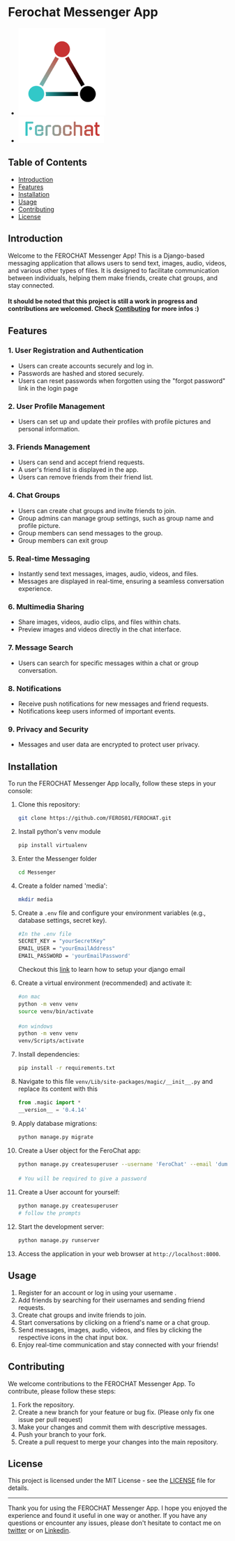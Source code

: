 # Ferochat Messenger App

- <img src="static/messenger/images/ferochat_logo3.png" width="200" height="200">
- <img src="static/messenger/images/ferochat1.png" height="60">

## Table of Contents
- [Introduction](#introduction)
- [Features](#features)
- [Installation](#installation)
- [Usage](#usage)
- [Contributing](#contributing)
- [License](#license)

## Introduction
<a name="introduction"></a>
Welcome to the FEROCHAT Messenger App! This is a Django-based messaging application that allows users to send text, images, audio, videos, and various other types of files. It is designed to facilitate communication between individuals, helping them make friends, create chat groups, and stay connected.
#### It should be noted that this project is still a work in progress and contributions are welcomed. Check [Contibuting](#contributing) for more infos :)

## Features
<a name="features"></a>
### 1. User Registration and Authentication

- Users can create accounts securely and log in.
- Passwords are hashed and stored securely.
- Users can reset passwords when forgotten using the "forgot password" link in the login page

### 2. User Profile Management

- Users can set up and update their profiles with profile pictures and personal information.

### 3. Friends Management

- Users can send and accept friend requests.
- A user's friend list is displayed in the app.
- Users can remove friends from their friend list.

### 4. Chat Groups

- Users can create chat groups and invite friends to join.
- Group admins can manage group settings, such as group name and profile picture.
- Group members can send messages to the group.
- Group members can exit group

### 5. Real-time Messaging

- Instantly send text messages, images, audio, videos, and files.
- Messages are displayed in real-time, ensuring a seamless conversation experience.

### 6. Multimedia Sharing

- Share images, videos, audio clips, and files within chats.
- Preview images and videos directly in the chat interface.

### 7. Message Search

- Users can search for specific messages within a chat or group conversation.

### 8. Notifications

- Receive push notifications for new messages and friend requests.
- Notifications keep users informed of important events.

### 9. Privacy and Security

- Messages and user data are encrypted to protect user privacy.

## Installation
<a name="installation"></a>

To run the FEROCHAT Messenger App locally, follow these steps in your console:

1. Clone this repository:

   ```bash
   git clone https://github.com/FEROS01/FEROCHAT.git
   ```

2. Install python's venv module

   ```bash
   pip install virtualenv
   ```

3. Enter the Messenger folder

   ```bash
   cd Messenger
   ```

4. Create a folder named 'media':

      ```bash
      mkdir media
      ```

5. Create a `.env` file and configure your environment variables (e.g., database settings, secret key).
   ```bash
   #In the .env file
   SECRET_KEY = "yourSecretKey"
   EMAIL_USER = "yourEmailAddress"
   EMAIL_PASSWORD = 'yourEmailPassword'
   ```
   Checkout this [link](https://dev.to/earthcomfy/django-reset-password-3k0l#set-up-sending-email-in-django) to learn how to setup your django email

6. Create a virtual environment (recommended) and activate it:

   ```bash
   #on mac
   python -m venv venv
   source venv/bin/activate
   
   #on windows
   python -m venv venv
   venv/Scripts/activate
   ```

7. Install dependencies:

   ```bash
   pip install -r requirements.txt
   ```
8. Navigate to this file `venv/Lib/site-packages/magic/__init__.py` and replace its content with this

   ```py
   from .magic import *
   __version__ = '0.4.14'
   ```

8. Apply database migrations:

   ```bash
   python manage.py migrate
   ```

9. Create a User object for the FeroChat app:

   ```bash
   python manage.py createsuperuser --username 'FeroChat' --email 'dummyEmailAddress'

   # You will be required to give a password
   ```

10. Create a User account for yourself:

      ```bash
      python manage.py createsuperuser
      # follow the prompts
      ```


11. Start the development server:

      ```bash
      python manage.py runserver
      ```

12. Access the application in your web browser at `http://localhost:8000`.

## Usage
<a name="usage"></a>

1. Register for an account or log in using your username .
2. Add friends by searching for their usernames and sending friend requests.
3. Create chat groups and invite friends to join.
4. Start conversations by clicking on a friend's name or a chat group.
5. Send messages, images, audio, videos, and files by clicking the respective icons in the chat input box.
6. Enjoy real-time communication and stay connected with your friends!

## Contributing
<a name="contributing"></a>

We welcome contributions to the FEROCHAT Messenger App. To contribute, please follow these steps:

1. Fork the repository.
2. Create a new branch for your feature or bug fix. (Please only fix one issue per pull request)
3. Make your changes and commit them with descriptive messages.
4. Push your branch to your fork.
5. Create a pull request to merge your changes into the main repository.

## License

This project is licensed under the MIT License - see the [LICENSE](LICENSE) file for details.

---

Thank you for using the FEROCHAT Messenger App. I hope you enjoyed the experience and found it useful in one way or another. If you have any questions or encounter any issues, please don't hesitate to contact me on [twitter](https://twitter.com/oluwaferos) or on [Linkedin](https://www.linkedin.com/in/oluwaferanmi-ope-20a091232/).